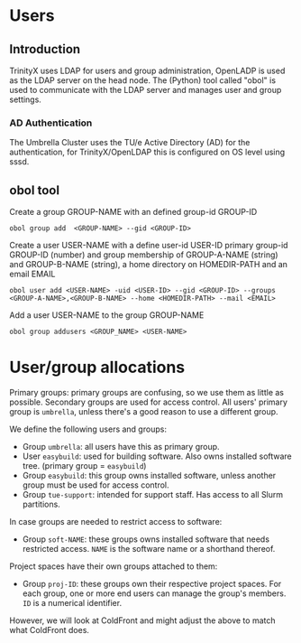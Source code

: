 # Users

## Introduction

TrinityX uses LDAP for users and group administration, OpenLADP is used as the LDAP server on the head node. The (Python) tool called "obol" is used to communicate with the LDAP server and manages user and group settings.

### AD Authentication

The Umbrella Cluster uses the TU/e Active Directory (AD) for the authentication, for TrinityX/OpenLDAP this is configured on OS level using sssd.

## obol tool

Create a group GROUP-NAME with an defined group-id GROUP-ID

```shell
obol group add  <GROUP-NAME> --gid <GROUP-ID>
```

Create a user USER-NAME with a define user-id USER-ID primary group-id GROUP-ID (number) and group membership of GROUP-A-NAME (string) and GROUP-B-NAME (string), a home directory on HOMEDIR-PATH and an email EMAIL

```shell
obol user add <USER-NAME> -uid <USER-ID> --gid <GROUP-ID> --groups  <GROUP-A-NAME>,<GROUP-B-NAME> --home <HOMEDIR-PATH> --mail <EMAIL>
```

Add a user USER-NAME to the group GROUP-NAME

```shell
obol group addusers <GROUP_NAME> <USER-NAME>
```

# User/group allocations

Primary groups: primary groups are confusing, so we use them as little as possible.  Secondary groups are used for access control.  All users' primary group is `umbrella`, unless there's a good reason to use a different group.

We define the following users and groups:

* Group `umbrella`: all users have this as primary group.
* User `easybuild`: used for building software.  Also owns installed software tree.  (primary group = `easybuild`)
* Group `easybuild`: this group owns installed software, unless another group must be used for access control.
* Group `tue-support`: intended for support staff.  Has access to all Slurm partitions.

In case groups are needed to restrict access to software:

* Group `soft-NAME`: these groups owns installed software that needs restricted access.  `NAME` is the software name or a shorthand thereof.

Project spaces have their own groups attached to them:

* Group `proj-ID`: these groups own their respective project spaces.  For each group, one or more end users can manage the group's members.  `ID` is a numerical identifier.

However, we will look at ColdFront and might adjust the above to match what ColdFront does.
